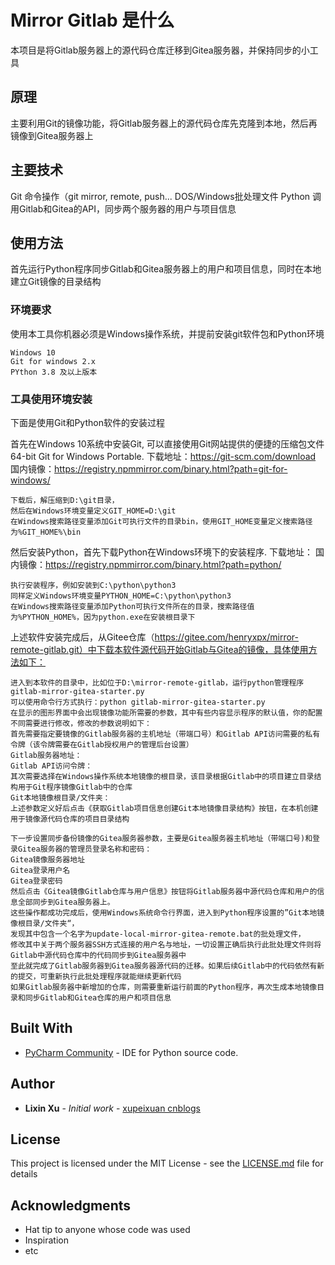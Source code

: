 # Mirror Gitlab 是什么

本项目是将Gitlab服务器上的源代码仓库迁移到Gitea服务器，并保持同步的小工具

## 原理

主要利用Git的镜像功能，将Gitlab服务器上的源代码仓库先克隆到本地，然后再镜像到Gitea服务器上

## 主要技术

Git 命令操作（git mirror, remote, push...
DOS/Windows批处理文件
Python 调用Gitlab和Gitea的API，同步两个服务器的用户与项目信息

## 使用方法

首先运行Python程序同步Gitlab和Gitea服务器上的用户和项目信息，同时在本地建立Git镜像的目录结构

### 环境要求

使用本工具你机器必须是Windows操作系统，并提前安装git软件包和Python环境

```
Windows 10
Git for windows 2.x
PYthon 3.8 及以上版本
```

### 工具使用环境安装

下面是使用Git和Python软件的安装过程

首先在Windows 10系统中安装Git, 可以直接使用Git网站提供的便捷的压缩包文件64-bit Git for Windows Portable.
下载地址：https://git-scm.com/download
国内镜像：https://registry.npmmirror.com/binary.html?path=git-for-windows/
```
下载后，解压缩到D:\git目录，
然后在Windows环境变量定义GIT_HOME=D:\git
在Windows搜索路径变量添加Git可执行文件的目录bin，使用GIT_HOME变量定义搜索路径为%GIT_HOME%\bin
```

然后安装Python，首先下载Python在Windows环境下的安装程序.
下载地址：
国内镜像：https://registry.npmmirror.com/binary.html?path=python/

```
执行安装程序，例如安装到C:\python\python3
同样定义Windows环境变量PYTHON_HOME=C:\python\python3
在Windows搜索路径变量添加Python可执行文件所在的目录，搜索路径值为%PYTHON_HOME%，因为python.exe在安装根目录下
```

上述软件安装完成后，从Gitee仓库（https://gitee.com/henryxpx/mirror-remote-gitlab.git）中下载本软件源代码开始Gitlab与Gitea的镜像，具体使用方法如下：

```
进入到本软件的目录中，比如位于D:\mirror-remote-gitlab，运行python管理程序gitlab-mirror-gitea-starter.py
可以使用命令行方式执行：python gitlab-mirror-gitea-starter.py
在显示的图形界面中会出现镜像功能所需要的参数，其中有些内容显示程序的默认值，你的配置不同需要进行修改，修改的参数说明如下：
首先需要指定要镜像的Gitlab服务器的主机地址（带端口号）和Gitlab API访问需要的私有令牌（该令牌需要在Gitlab授权用户的管理后台设置）
Gitlab服务器地址：
Gitlab API访问令牌：
其次需要选择在Windows操作系统本地镜像的根目录，该目录根据Gitlab中的项目建立目录结构用于Git程序镜像Gitlab中的仓库
Git本地镜像根目录/文件夹：
上述参数定义好后点击《获取Gitlab项目信息创建Git本地镜像目录结构》按钮，在本机创建用于镜像源代码仓库的项目目录结构

下一步设置同步备份镜像的Gitea服务器参数，主要是Gitea服务器主机地址（带端口号)和登录Gitea服务器的管理员登录名称和密码：
Gitea镜像服务器地址
Gitea登录用户名
Gitea登录密码
然后点击《Gitea镜像Gitlab仓库与用户信息》按钮将Gitlab服务器中源代码仓库和用户的信息全部同步到Gitea服务器上。
这些操作都成功完成后，使用Windows系统命令行界面，进入到Python程序设置的”Git本地镜像根目录/文件夹“，
发现其中包含一个名字为update-local-mirror-gitea-remote.bat的批处理文件，
修改其中关于两个服务器SSH方式连接的用户名与地址，一切设置正确后执行此批处理文件则将Gitlab中源代码仓库中的代码同步到Gitea服务器中
至此就完成了Gitlab服务器到Gitea服务器源代码的迁移。如果后续Gitlab中的代码依然有新的提交，可重新执行此批处理程序就能继续更新代码
如果Gitlab服务器中新增加的仓库，则需要重新运行前面的Python程序，再次生成本地镜像目录和同步Gitlab和Gitea仓库的用户和项目信息
```

## Built With

* [PyCharm Community](https://www.jetbrains.com.cn/pycharm/download "PyCharm") - IDE for Python source code.

## Author

* **Lixin Xu** - *Initial work* - [xupeixuan cnblogs](https://www.cnblogs.com/xupeixuan/ "xupeixuan cnblogs")

## License

This project is licensed under the MIT License - see the [LICENSE.md](LICENSE.md "LICENSE.md") file for details

## Acknowledgments

* Hat tip to anyone whose code was used
* Inspiration
* etc
